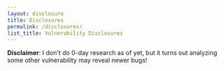 ```yaml
---
layout: disclosure
title: Disclosures
permalink: /disclosures/
list_title: Vulnerability Disclosures
---
```


**Disclaimer**: I don't do 0-day research as of yet, but it turns out analyzing some other vulnerability may reveal newer bugs!


